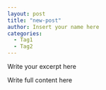 ```yaml
---
layout: post
title: "new-post"
author: Insert your name here
categories:
  - Tag1
  - Tag2
---
```


Write your excerpt here
<!--more-->
Write full content here
